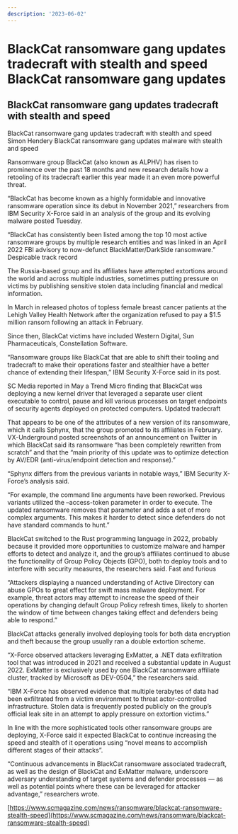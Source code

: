 ```yaml
---
description: '2023-06-02'
---
```


# BlackCat ransomware gang updates tradecraft with stealth and speed BlackCat ransomware gang updates

## BlackCat ransomware gang updates tradecraft with stealth and speed <a href="#blackcat-ransomware-gang-updates-tradecraft-with-stealth-and-speed" id="blackcat-ransomware-gang-updates-tradecraft-with-stealth-and-speed"></a>

BlackCat ransomware gang updates tradecraft with stealth and speed Simon Hendery BlackCat ransomware gang updates malware with stealth and speed

Ransomware group BlackCat (also known as ALPHV) has risen to prominence over the past 18 months and new research details how a retooling of its tradecraft earlier this year made it an even more powerful threat.

“BlackCat has become known as a highly formidable and innovative ransomware operation since its debut in November 2021,” researchers from IBM Security X-Force said in an analysis of the group and its evolving malware posted Tuesday.

“BlackCat has consistently been listed among the top 10 most active ransomware groups by multiple research entities and was linked in an April 2022 FBI advisory to now-defunct BlackMatter/DarkSide ransomware.” Despicable track record

The Russia-based group and its affiliates have attempted extortions around the world and across multiple industries, sometimes putting pressure on victims by publishing sensitive stolen data including financial and medical information.

In March in released photos of topless female breast cancer patients at the Lehigh Valley Health Network after the organization refused to pay a $1.5 million ransom following an attack in February.

Since then, BlackCat victims have included Western Digital, Sun Pharmaceuticals, Constellation Software.

“Ransomware groups like BlackCat that are able to shift their tooling and tradecraft to make their operations faster and stealthier have a better chance of extending their lifespan,” IBM Security X-Force said in its post.

SC Media reported in May a Trend Micro finding that BlackCat was deploying a new kernel driver that leveraged a separate user client executable to control, pause and kill various processes on target endpoints of security agents deployed on protected computers. Updated tradecraft

That appears to be one of the attributes of a new version of its ransomware, which it calls Sphynx, that the group promoted to its affiliates in February. VX-Underground posted screenshots of an announcement on Twitter in which BlackCat said its ransomware “has been completely rewritten from scratch” and that the “main priority of this update was to optimize detection by AV/EDR (anti-virus/endpoint detection and response).”

“Sphynx differs from the previous variants in notable ways,” IBM Security X-Force’s analysis said.

“For example, the command line arguments have been reworked. Previous variants utilized the –access-token parameter in order to execute. The updated ransomware removes that parameter and adds a set of more complex arguments. This makes it harder to detect since defenders do not have standard commands to hunt.”

BlackCat switched to the Rust programming language in 2022, probably because it provided more opportunities to customize malware and hamper efforts to detect and analyze it, and the group’s affiliates continued to abuse the functionality of Group Policy Objects (GPO), both to deploy tools and to interfere with security measures, the researchers said. Fast and furious

“Attackers displaying a nuanced understanding of Active Directory can abuse GPOs to great effect for swift mass malware deployment. For example, threat actors may attempt to increase the speed of their operations by changing default Group Policy refresh times, likely to shorten the window of time between changes taking effect and defenders being able to respond.”

BlackCat attacks generally involved deploying tools for both data encryption and theft because the group usually ran a double extortion scheme.

“X-Force observed attackers leveraging ExMatter, a .NET data exfiltration tool that was introduced in 2021 and received a substantial update in August 2022. ExMatter is exclusively used by one BlackCat ransomware affiliate cluster, tracked by Microsoft as DEV-0504,” the researchers said.

“IBM X-Force has observed evidence that multiple terabytes of data had been exfiltrated from a victim environment to threat actor-controlled infrastructure. Stolen data is frequently posted publicly on the group’s official leak site in an attempt to apply pressure on extortion victims.”

In line with the more sophisticated tools other ransomware groups are deploying, X-Force said it expected BlackCat to continue increasing the speed and stealth of it operations using “novel means to accomplish different stages of their attacks”.

“Continuous advancements in BlackCat ransomware associated tradecraft, as well as the design of BlackCat and ExMatter malware, underscore adversary understanding of target systems and defender processes — as well as potential points where these can be leveraged for attacker advantage,” researchers wrote.



[https://www.scmagazine.com/news/ransomware/blackcat-ransomware-stealth-speed](https://www.scmagazine.com/news/ransomware/blackcat-ransomware-stealth-speed)
